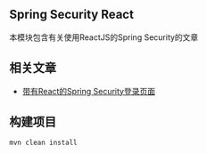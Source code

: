 ## Spring Security React 

本模块包含有关使用ReactJS的Spring Security的文章

## 相关文章

+ [带有React的Spring Security登录页面](docs/带有React的SpringSecurity登录页面.md)

## 构建项目

```bash
mvn clean install
```